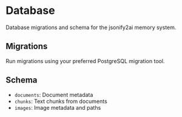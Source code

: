 # Database

Database migrations and schema for the jsonify2ai memory system.

## Migrations

Run migrations using your preferred PostgreSQL migration tool.

## Schema

- `documents`: Document metadata
- `chunks`: Text chunks from documents
- `images`: Image metadata and paths

